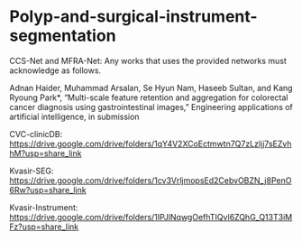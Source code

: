 # Polyp-and-surgical-instrument-segmentation
CCS-Net and MFRA-Net: 
Any works that uses the provided networks must acknowledge as follows.

Adnan Haider, Muhammad Arsalan, Se Hyun Nam, Haseeb Sultan, and Kang Ryoung Park*, “Multi-scale feature retention and aggregation for colorectal cancer diagnosis using gastrointestinal images,” Engineering applications of artificial intelligence, in submission

CVC-clinicDB: https://drive.google.com/drive/folders/1qY4V2XCoEctmwtn7Q7zLzljj7sEZvhhM?usp=share_link

Kvasir-SEG: https://drive.google.com/drive/folders/1cv3VrljmopsEd2CebvOBZN_j8PenO6Rw?usp=share_link

Kvasir-Instrument: https://drive.google.com/drive/folders/1IPJlNqwgOefhTIQvl6ZQhG_Q13T3iMFz?usp=share_link
